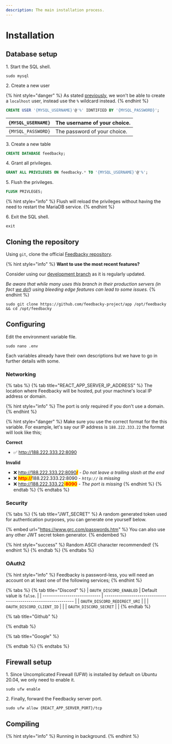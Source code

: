 ```yaml
---
description: The main installation process.
---
```


# Installation

## Database setup

1\. Start the SQL shell.

```
sudo mysql
```

2\. Create a new user

{% hint style="danger" %}
As stated [previously](prerequisites.md#extra-configuration), we won't be able to create a `localhost` user, instead use the `%` wildcard instead.
{% endhint %}

```sql
CREATE USER '{MYSQL_USERNAME}'@'%' IDNTIFIED BY '{MYSQL_PASSWORD}';
```

| `{MYSQL_USERNAME}` | The username of your choice. |
| ------------------ | ---------------------------- |
| `{MYSQL_PASSWORD}` | The password of your choice. |

3\. Create a new table

```sql
CREATE DATABASE feedbacky;
```

4\. Grant all privileges.

```sql
GRANT ALL PRIVILEGES ON feedbacky.* TO '{MYSQL_USERNAME}'@'%';
```

5\. Flush the privileges.

```sql
FLUSH PRIVLEGES;
```

{% hint style="info" %}
Flush will reload the privileges without having the need to restart the MariaDB service.
{% endhint %}

6\. Exit the SQL shell.

```
exit
```

## Cloning the repository

Using `git`, clone the official [Feedbacky repository](https://github.com/feedbacky-project/app).

{% hint style="info" %}
**Want to use the most recent features?**

Consider using our [development branch](../../self-hosting-1.0.0/1.0.0-wip-hosting-feedback-instance.md) as it is regularly updated.&#x20;

_Be aware that while many uses this branch in their production servers (in fact_ [_we do!_](https://app.feedbacky.net/b/feedbacky-official)_) using bleeding edge features can lead to some issues._
{% endhint %}

```
sudo git clone https://github.com/feedbacky-project/app /opt/feedbacky && cd /opt/feedbacky
```

## Configuring

Edit the environment variable file.

```
sudo nano .env
```

Each variables already have their own descriptions but we have to go in further details with some.&#x20;

### Networking

{% tabs %}
{% tab title="REACT_APP_SERVER_IP_ADDRESS" %}
The location where Feedbacky will be hosted, put your machine's local IP address or domain.&#x20;



{% hint style="info" %}
The port is only required if you don't use a domain.
{% endhint %}



{% hint style="danger" %}
Make sure you use the correct format for the this variable. For example, let's say our IP address is `188.222.333.22` the format will look like this;

**Correct**

* ✅ http://188.222.333.22:8090

**Invalid**

* ❌ http://188.222.333.22:8090<mark style="color:red;">**/**</mark> - _Do not leave a trailing slash at the end_
* ​❌ <mark style="color:red;">**http://**</mark>188.222.333.22:8090 - _`http://` is missing_
* ​❌ http://188.222.333.22<mark style="color:red;">**:8090**</mark> - _The port is missing_
{% endhint %}
{% endtab %}
{% endtabs %}

### Security

{% tabs %}
{% tab title="JWT_SECRET" %}
A random generated token used for authentication purposes, you can generate one yourself below.



{% embed url="https://www.grc.com/passwords.htm" %}
You can also use any other JWT secret token generator.
{% endembed %}



{% hint style="success" %}
Random ASCII character recommended!
{% endhint %}
{% endtab %}
{% endtabs %}

### OAuth2

{% hint style="info" %}
Feedbacky is password-less, you will need an account on at least one of the following services;
{% endhint %}

{% tabs %}
{% tab title="Discord" %}
| `OAUTH_DISCORD_ENABLED`      | Default value is `false`.                                       |
| ---------------------------- | --------------------------------------------------------------- |
| `OAUTH_DISCORD_REDIRECT_URI` |                                                                 |
| `OAUTH_DISCORD_CLIENT_ID`    |                                                                 |
| `OAUTH_DISCORD_SECRET`       |                                                                 |
{% endtab %}

{% tab title="Github" %}

{% endtab %}

{% tab title="Google" %}

{% endtab %}
{% endtabs %}





## Firewall setup

1\. Since Uncomplicated Firewall (UFW) is installed by default on Ubuntu 20.04, we only need to enable it.

```
sudo ufw enable
```

2\. Finally, forward the Feedbacky server port.&#x20;

```
sudo ufw allow {REACT_APP_SERVER_PORT}/tcp
```

## Compiling

{% hint style="info" %}
Running in background.
{% endhint %}
